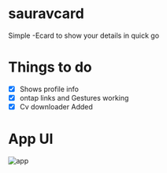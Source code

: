 # sauravcard
Simple -Ecard to show your details in quick go
# Things to do 
- [x] Shows profile info
- [x] ontap links and Gestures working
- [x] Cv downloader Added

# App UI 
![app](https://github.com/sauravarya25/Saurav-Buisness_Card_App/blob/master/ui.gif)

